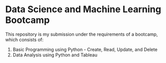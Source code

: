 # Data Science and Machine Learning Bootcamp #

This repository is my submission under the requirements of a bootcamp, which consists of:
1. Basic Programming using Python - Create, Read, Update, and Delete
2. Data Analysis using Python and Tableau
